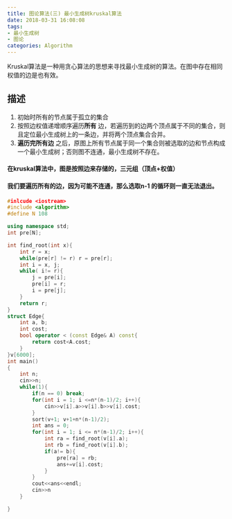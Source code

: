 ```yaml
---
title: 图论算法(三) 最小生成树kruskal算法
date: 2018-03-31 16:08:08
tags:
- 最小生成树
- 图论
categories: Algorithm
---
```


Kruskal算法是一种用贪心算法的思想来寻找最小生成树的算法。在图中存在相同权值的边是也有效。

<!--more-->

## 描述

1. 初始时所有的节点属于孤立的集合
2. 按照边权值递增顺序遍历**所有** 边，若遍历到的边两个顶点属于不同的集合，则且定位最小生成树上的一条边，并将两个顶点集合合并。
3. **遍历完所有边** 之后，原图上所有节点属于同一个集合则被选取的边和节点构成一个最小生成树；否则图不连通，最小生成树不存在。

#### 在kruskal算法中，图是按照边来存储的，三元组（顶点+权值）

#### 我们要遍历所有的边，因为可能不连通，那么选取n-1 的循环则一直无法退出。

```c++
#inlcude <iostream>
#include <algorithm>
#define N 108

using namespace std;
int pre[N];

int find_root(int x){
    int r = x;
    while(pre[r] != r) r = pre[r];
    int i = x, j;
    while( i!= r){
        j = pre[i];
        pre[i] = r;
        i = pre[j];
    }
    return r;
}
struct Edge{
    int a, b;
    int cost;
    bool operator < (const Edge& A) const{
        return cost<A.cost;
    }
}v[6000];
int main()
{
    int n;
    cin>>n;
    while(1){
        if(n == 0) break;
        for(int i = 1; i <=n*(n-1)/2; i++){
            cin>>v[i].a>>v[i].b>>v[i].cost;
        }
        sort(v+1; v+1+n*(n-1)/2);
        int ans = 0;
        for(int i = 1; i <= n*(n-1)/2; i++){
            int ra = find_root(v[i].a);
            int rb = find_root(v[i].b);
            if(a!= b){
                pre[ra] = rb;
                ans+=v[i].cost;
            }
        }
        cout<<ans<<endl;
        cin>>n
    }

}
```
